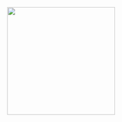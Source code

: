 <img src = "https://user-images.githubusercontent.com/82731243/201761901-f6ed414e-9c82-43e2-b55e-9bf7487d35b8.png" width = 250 />
